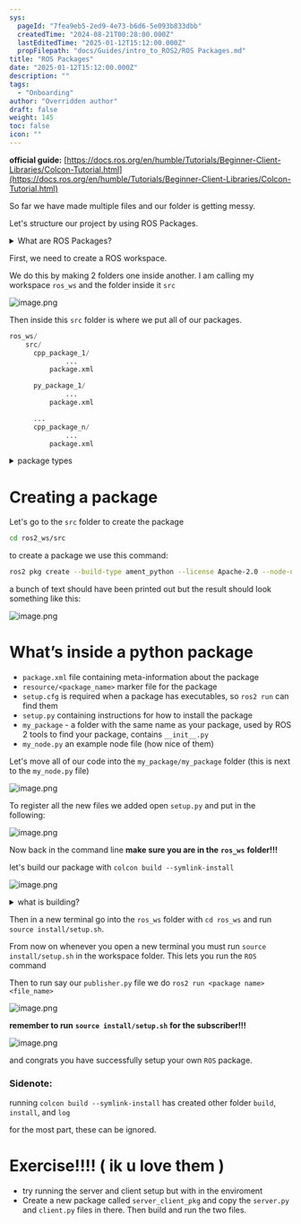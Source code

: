 ```yaml
---
sys:
  pageId: "7fea9eb5-2ed9-4e73-b6d6-5e093b833dbb"
  createdTime: "2024-08-21T00:28:00.000Z"
  lastEditedTime: "2025-01-12T15:12:00.000Z"
  propFilepath: "docs/Guides/intro_to_ROS2/ROS Packages.md"
title: "ROS Packages"
date: "2025-01-12T15:12:00.000Z"
description: ""
tags:
  - "Onboarding"
author: "Overridden author"
draft: false
weight: 145
toc: false
icon: ""
---
```


**official guide:** [https://docs.ros.org/en/humble/Tutorials/Beginner-Client-Libraries/Colcon-Tutorial.html](https://docs.ros.org/en/humble/Tutorials/Beginner-Client-Libraries/Colcon-Tutorial.html)

So far we have made multiple files and our folder is getting messy.

Let's structure our project by using ROS Packages.

<details>

<summary>What are ROS Packages?</summary>

ROS Packages are, as the name implies, packages of code that are highly sharable between ROS developers.

They consist of a folder, `package.xml` file, and source code

```python
      cpp_package_1/
		      ... imagine much code files here ..
          package.xml
```

</details>

First, we need to create a ROS workspace.

We do this by making 2 folders one inside another. I am calling my workspace `ros_ws` and the folder inside it `src`

![image.png](https://prod-files-secure.s3.us-west-2.amazonaws.com/d518164a-d88e-44d1-a4ee-3adb3bd8bce0/70706947-fd18-4537-a67b-e12946812d31/image.png?X-Amz-Algorithm=AWS4-HMAC-SHA256&X-Amz-Content-Sha256=UNSIGNED-PAYLOAD&X-Amz-Credential=ASIAZI2LB466UICCWFPS%2F20250213%2Fus-west-2%2Fs3%2Faws4_request&X-Amz-Date=20250213T190134Z&X-Amz-Expires=3600&X-Amz-Security-Token=IQoJb3JpZ2luX2VjEPL%2F%2F%2F%2F%2F%2F%2F%2F%2F%2FwEaCXVzLXdlc3QtMiJGMEQCIAXXX8QwB5kTZ%2BsBWANfcPTFjPQyJcq4LgdHPJrQBXibAiBo%2BgRZQlBUt9ydyW%2BOLS6CbQzLvqSRaLlVXKFzq7VJeCr%2FAwgbEAAaDDYzNzQyMzE4MzgwNSIMxp93fp8muY%2BkJwUlKtwDFBv0jD5PUj26q0N9S8p5f2IMr%2FOQKO6wpv%2FWgj8OQ%2BH0KvcLNpSdZCRI9HL7U1wAqzK5EofCiOgKQBwv5WVlMx%2F%2FE7p%2BS1trpaxdR2StWvGq20uHj6%2Fc0aqSHlBpUB5k9S%2F4wB6hXn%2B2Gpg12B6P4WIjrIqdn6kEqfZa%2Bbzi%2Fvv%2FLdKLhUuBrWHXFVX2bdcxqX64MrICTHD64u2OfEu0Qaj35lERDYvUYhh20lCnFfbdJU%2FCJSrhOt02Q1Rnb370T%2BtopYR2aECAENnJM2uQyg9FXnzP7vtfRf8PYQxeGp4LoWi8Jiq4YGkL1TBk2ovrXCLh5a3LfIb5AkhkrCmZ%2BGZAFfQ9jTHRmwyPuU1g0h5hi7ctAUV6QDG6AwkbsYMEq3y6B5dVluGsdlNtlptUzCiOaNfcwjICcz46PU8yQSXtOBvhdqV60uXfZims76%2Foy0bnEuIZToK4guciAYGhWK8Z0QyDzQldc1MxyjAGBPD6PyUUD6AuTRfG8rhWOEjWYucVaHAnGCEsI8CJq3QsfEMbvlTyco17x9zLwS1QM0yLLAosRLlwzoRVvkPNXfx6Zl8fmIUycYwfXhrfQvTBR8PcRk4BnGRE3sLQbie4LmUf%2FAx7lLHWqIZ6LP4wgeC4vQY6pgG95HbuiNRbNGoXi0%2FvDXUl1Px1jYNZkOHVK4Oelm%2B1D6S2Qs3zdqWKnhz7pavNMNc6pxhFN%2FJEH8jSOMI%2BuyouzHJ%2F9xOZ9n6dsUR7Hp4keLeLf9NTn0ivOk6pX1zwyFdb7MHPkCrMNSWjpcYLkEPpNxNZhuNRpRd9LrUe68ZbwX%2Bu%2BeOzsMKFU%2Bf5uU56I0o3uhiBi9Tz1NJaCL02AjuqmW5jEi0e&X-Amz-Signature=6e5bede565791d14af9eb6753429776de4260ffc563eeb6be59775a185aadb8c&X-Amz-SignedHeaders=host&x-id=GetObject)

Then inside this `src` folder is where we put all of our packages.

```python
ros_ws/
    src/
      cpp_package_1/
		      ...
          package.xml

      py_package_1/
		      ...
          package.xml

      ...
      cpp_package_n/
		      ...
          package.xml

```

<details>

<summary>package types</summary>

packages can be either `C++` or python.

the intern file structure is different for each but for this guide we will stick to creating python packages

</details>

# Creating a package

Let's go to the `src` folder to create the package

```bash
cd ros2_ws/src
```

to create a package we use this command:

```bash
ros2 pkg create --build-type ament_python --license Apache-2.0 --node-name my_node my_package
```

a bunch of text should have been printed out but the result should look something like this:

![image.png](https://prod-files-secure.s3.us-west-2.amazonaws.com/d518164a-d88e-44d1-a4ee-3adb3bd8bce0/e6cf1e3f-8512-4a3e-b131-079f800bf3e8/image.png?X-Amz-Algorithm=AWS4-HMAC-SHA256&X-Amz-Content-Sha256=UNSIGNED-PAYLOAD&X-Amz-Credential=ASIAZI2LB466UICCWFPS%2F20250213%2Fus-west-2%2Fs3%2Faws4_request&X-Amz-Date=20250213T190134Z&X-Amz-Expires=3600&X-Amz-Security-Token=IQoJb3JpZ2luX2VjEPL%2F%2F%2F%2F%2F%2F%2F%2F%2F%2FwEaCXVzLXdlc3QtMiJGMEQCIAXXX8QwB5kTZ%2BsBWANfcPTFjPQyJcq4LgdHPJrQBXibAiBo%2BgRZQlBUt9ydyW%2BOLS6CbQzLvqSRaLlVXKFzq7VJeCr%2FAwgbEAAaDDYzNzQyMzE4MzgwNSIMxp93fp8muY%2BkJwUlKtwDFBv0jD5PUj26q0N9S8p5f2IMr%2FOQKO6wpv%2FWgj8OQ%2BH0KvcLNpSdZCRI9HL7U1wAqzK5EofCiOgKQBwv5WVlMx%2F%2FE7p%2BS1trpaxdR2StWvGq20uHj6%2Fc0aqSHlBpUB5k9S%2F4wB6hXn%2B2Gpg12B6P4WIjrIqdn6kEqfZa%2Bbzi%2Fvv%2FLdKLhUuBrWHXFVX2bdcxqX64MrICTHD64u2OfEu0Qaj35lERDYvUYhh20lCnFfbdJU%2FCJSrhOt02Q1Rnb370T%2BtopYR2aECAENnJM2uQyg9FXnzP7vtfRf8PYQxeGp4LoWi8Jiq4YGkL1TBk2ovrXCLh5a3LfIb5AkhkrCmZ%2BGZAFfQ9jTHRmwyPuU1g0h5hi7ctAUV6QDG6AwkbsYMEq3y6B5dVluGsdlNtlptUzCiOaNfcwjICcz46PU8yQSXtOBvhdqV60uXfZims76%2Foy0bnEuIZToK4guciAYGhWK8Z0QyDzQldc1MxyjAGBPD6PyUUD6AuTRfG8rhWOEjWYucVaHAnGCEsI8CJq3QsfEMbvlTyco17x9zLwS1QM0yLLAosRLlwzoRVvkPNXfx6Zl8fmIUycYwfXhrfQvTBR8PcRk4BnGRE3sLQbie4LmUf%2FAx7lLHWqIZ6LP4wgeC4vQY6pgG95HbuiNRbNGoXi0%2FvDXUl1Px1jYNZkOHVK4Oelm%2B1D6S2Qs3zdqWKnhz7pavNMNc6pxhFN%2FJEH8jSOMI%2BuyouzHJ%2F9xOZ9n6dsUR7Hp4keLeLf9NTn0ivOk6pX1zwyFdb7MHPkCrMNSWjpcYLkEPpNxNZhuNRpRd9LrUe68ZbwX%2Bu%2BeOzsMKFU%2Bf5uU56I0o3uhiBi9Tz1NJaCL02AjuqmW5jEi0e&X-Amz-Signature=4ea6af39b75757bc11c35007fd5cf7df3842ebe0d898b9eba98178bafc42d105&X-Amz-SignedHeaders=host&x-id=GetObject)

# What’s inside a python package

- `package.xml` file containing meta-information about the package
- `resource/<package_name>` marker file for the package
- `setup.cfg` is required when a package has executables, so `ros2 run` can find them
- `setup.py` containing instructions for how to install the package
- `my_package` - a folder with the same name as your package, used by ROS 2 tools to find your package, contains `__init__.py`
- `my_node.py` an example node file (how nice of them)

Let's move all of our code into the `my_package/my_package` folder (this is next to the `my_node.py` file)

![image.png](https://prod-files-secure.s3.us-west-2.amazonaws.com/d518164a-d88e-44d1-a4ee-3adb3bd8bce0/9ce58f11-0da9-4d3e-b86d-506a9685d378/image.png?X-Amz-Algorithm=AWS4-HMAC-SHA256&X-Amz-Content-Sha256=UNSIGNED-PAYLOAD&X-Amz-Credential=ASIAZI2LB466UICCWFPS%2F20250213%2Fus-west-2%2Fs3%2Faws4_request&X-Amz-Date=20250213T190134Z&X-Amz-Expires=3600&X-Amz-Security-Token=IQoJb3JpZ2luX2VjEPL%2F%2F%2F%2F%2F%2F%2F%2F%2F%2FwEaCXVzLXdlc3QtMiJGMEQCIAXXX8QwB5kTZ%2BsBWANfcPTFjPQyJcq4LgdHPJrQBXibAiBo%2BgRZQlBUt9ydyW%2BOLS6CbQzLvqSRaLlVXKFzq7VJeCr%2FAwgbEAAaDDYzNzQyMzE4MzgwNSIMxp93fp8muY%2BkJwUlKtwDFBv0jD5PUj26q0N9S8p5f2IMr%2FOQKO6wpv%2FWgj8OQ%2BH0KvcLNpSdZCRI9HL7U1wAqzK5EofCiOgKQBwv5WVlMx%2F%2FE7p%2BS1trpaxdR2StWvGq20uHj6%2Fc0aqSHlBpUB5k9S%2F4wB6hXn%2B2Gpg12B6P4WIjrIqdn6kEqfZa%2Bbzi%2Fvv%2FLdKLhUuBrWHXFVX2bdcxqX64MrICTHD64u2OfEu0Qaj35lERDYvUYhh20lCnFfbdJU%2FCJSrhOt02Q1Rnb370T%2BtopYR2aECAENnJM2uQyg9FXnzP7vtfRf8PYQxeGp4LoWi8Jiq4YGkL1TBk2ovrXCLh5a3LfIb5AkhkrCmZ%2BGZAFfQ9jTHRmwyPuU1g0h5hi7ctAUV6QDG6AwkbsYMEq3y6B5dVluGsdlNtlptUzCiOaNfcwjICcz46PU8yQSXtOBvhdqV60uXfZims76%2Foy0bnEuIZToK4guciAYGhWK8Z0QyDzQldc1MxyjAGBPD6PyUUD6AuTRfG8rhWOEjWYucVaHAnGCEsI8CJq3QsfEMbvlTyco17x9zLwS1QM0yLLAosRLlwzoRVvkPNXfx6Zl8fmIUycYwfXhrfQvTBR8PcRk4BnGRE3sLQbie4LmUf%2FAx7lLHWqIZ6LP4wgeC4vQY6pgG95HbuiNRbNGoXi0%2FvDXUl1Px1jYNZkOHVK4Oelm%2B1D6S2Qs3zdqWKnhz7pavNMNc6pxhFN%2FJEH8jSOMI%2BuyouzHJ%2F9xOZ9n6dsUR7Hp4keLeLf9NTn0ivOk6pX1zwyFdb7MHPkCrMNSWjpcYLkEPpNxNZhuNRpRd9LrUe68ZbwX%2Bu%2BeOzsMKFU%2Bf5uU56I0o3uhiBi9Tz1NJaCL02AjuqmW5jEi0e&X-Amz-Signature=55f68f8e39de7cc26df46b93103a60ab435ced7789d6ee0f8840a2df7968a900&X-Amz-SignedHeaders=host&x-id=GetObject)

To register all the new files we added open `setup.py` and put in the following:

![image.png](https://prod-files-secure.s3.us-west-2.amazonaws.com/d518164a-d88e-44d1-a4ee-3adb3bd8bce0/1cd7c262-4cae-4496-9d75-c178537d24a2/image.png?X-Amz-Algorithm=AWS4-HMAC-SHA256&X-Amz-Content-Sha256=UNSIGNED-PAYLOAD&X-Amz-Credential=ASIAZI2LB466UICCWFPS%2F20250213%2Fus-west-2%2Fs3%2Faws4_request&X-Amz-Date=20250213T190134Z&X-Amz-Expires=3600&X-Amz-Security-Token=IQoJb3JpZ2luX2VjEPL%2F%2F%2F%2F%2F%2F%2F%2F%2F%2FwEaCXVzLXdlc3QtMiJGMEQCIAXXX8QwB5kTZ%2BsBWANfcPTFjPQyJcq4LgdHPJrQBXibAiBo%2BgRZQlBUt9ydyW%2BOLS6CbQzLvqSRaLlVXKFzq7VJeCr%2FAwgbEAAaDDYzNzQyMzE4MzgwNSIMxp93fp8muY%2BkJwUlKtwDFBv0jD5PUj26q0N9S8p5f2IMr%2FOQKO6wpv%2FWgj8OQ%2BH0KvcLNpSdZCRI9HL7U1wAqzK5EofCiOgKQBwv5WVlMx%2F%2FE7p%2BS1trpaxdR2StWvGq20uHj6%2Fc0aqSHlBpUB5k9S%2F4wB6hXn%2B2Gpg12B6P4WIjrIqdn6kEqfZa%2Bbzi%2Fvv%2FLdKLhUuBrWHXFVX2bdcxqX64MrICTHD64u2OfEu0Qaj35lERDYvUYhh20lCnFfbdJU%2FCJSrhOt02Q1Rnb370T%2BtopYR2aECAENnJM2uQyg9FXnzP7vtfRf8PYQxeGp4LoWi8Jiq4YGkL1TBk2ovrXCLh5a3LfIb5AkhkrCmZ%2BGZAFfQ9jTHRmwyPuU1g0h5hi7ctAUV6QDG6AwkbsYMEq3y6B5dVluGsdlNtlptUzCiOaNfcwjICcz46PU8yQSXtOBvhdqV60uXfZims76%2Foy0bnEuIZToK4guciAYGhWK8Z0QyDzQldc1MxyjAGBPD6PyUUD6AuTRfG8rhWOEjWYucVaHAnGCEsI8CJq3QsfEMbvlTyco17x9zLwS1QM0yLLAosRLlwzoRVvkPNXfx6Zl8fmIUycYwfXhrfQvTBR8PcRk4BnGRE3sLQbie4LmUf%2FAx7lLHWqIZ6LP4wgeC4vQY6pgG95HbuiNRbNGoXi0%2FvDXUl1Px1jYNZkOHVK4Oelm%2B1D6S2Qs3zdqWKnhz7pavNMNc6pxhFN%2FJEH8jSOMI%2BuyouzHJ%2F9xOZ9n6dsUR7Hp4keLeLf9NTn0ivOk6pX1zwyFdb7MHPkCrMNSWjpcYLkEPpNxNZhuNRpRd9LrUe68ZbwX%2Bu%2BeOzsMKFU%2Bf5uU56I0o3uhiBi9Tz1NJaCL02AjuqmW5jEi0e&X-Amz-Signature=3351cfb6b767594b7ca1e4ae707bc521447e0182f1651993e8d0cfd95e996abe&X-Amz-SignedHeaders=host&x-id=GetObject)

Now back in the command line **make sure you are in the** **`ros_ws`** **folder!!!**

let's build our package with `colcon build --symlink-install`

![image.png](https://prod-files-secure.s3.us-west-2.amazonaws.com/d518164a-d88e-44d1-a4ee-3adb3bd8bce0/2f2a0d27-b173-48fd-b189-5f5c0ce65619/image.png?X-Amz-Algorithm=AWS4-HMAC-SHA256&X-Amz-Content-Sha256=UNSIGNED-PAYLOAD&X-Amz-Credential=ASIAZI2LB466UICCWFPS%2F20250213%2Fus-west-2%2Fs3%2Faws4_request&X-Amz-Date=20250213T190134Z&X-Amz-Expires=3600&X-Amz-Security-Token=IQoJb3JpZ2luX2VjEPL%2F%2F%2F%2F%2F%2F%2F%2F%2F%2FwEaCXVzLXdlc3QtMiJGMEQCIAXXX8QwB5kTZ%2BsBWANfcPTFjPQyJcq4LgdHPJrQBXibAiBo%2BgRZQlBUt9ydyW%2BOLS6CbQzLvqSRaLlVXKFzq7VJeCr%2FAwgbEAAaDDYzNzQyMzE4MzgwNSIMxp93fp8muY%2BkJwUlKtwDFBv0jD5PUj26q0N9S8p5f2IMr%2FOQKO6wpv%2FWgj8OQ%2BH0KvcLNpSdZCRI9HL7U1wAqzK5EofCiOgKQBwv5WVlMx%2F%2FE7p%2BS1trpaxdR2StWvGq20uHj6%2Fc0aqSHlBpUB5k9S%2F4wB6hXn%2B2Gpg12B6P4WIjrIqdn6kEqfZa%2Bbzi%2Fvv%2FLdKLhUuBrWHXFVX2bdcxqX64MrICTHD64u2OfEu0Qaj35lERDYvUYhh20lCnFfbdJU%2FCJSrhOt02Q1Rnb370T%2BtopYR2aECAENnJM2uQyg9FXnzP7vtfRf8PYQxeGp4LoWi8Jiq4YGkL1TBk2ovrXCLh5a3LfIb5AkhkrCmZ%2BGZAFfQ9jTHRmwyPuU1g0h5hi7ctAUV6QDG6AwkbsYMEq3y6B5dVluGsdlNtlptUzCiOaNfcwjICcz46PU8yQSXtOBvhdqV60uXfZims76%2Foy0bnEuIZToK4guciAYGhWK8Z0QyDzQldc1MxyjAGBPD6PyUUD6AuTRfG8rhWOEjWYucVaHAnGCEsI8CJq3QsfEMbvlTyco17x9zLwS1QM0yLLAosRLlwzoRVvkPNXfx6Zl8fmIUycYwfXhrfQvTBR8PcRk4BnGRE3sLQbie4LmUf%2FAx7lLHWqIZ6LP4wgeC4vQY6pgG95HbuiNRbNGoXi0%2FvDXUl1Px1jYNZkOHVK4Oelm%2B1D6S2Qs3zdqWKnhz7pavNMNc6pxhFN%2FJEH8jSOMI%2BuyouzHJ%2F9xOZ9n6dsUR7Hp4keLeLf9NTn0ivOk6pX1zwyFdb7MHPkCrMNSWjpcYLkEPpNxNZhuNRpRd9LrUe68ZbwX%2Bu%2BeOzsMKFU%2Bf5uU56I0o3uhiBi9Tz1NJaCL02AjuqmW5jEi0e&X-Amz-Signature=a34248becbb30006211481debd27e0a74338d231bf9e50ab4efbaf030838c0b9&X-Amz-SignedHeaders=host&x-id=GetObject)

<details>

<summary>what is building?</summary>

if you are a CS major at Rose-Hulman you will learn the answer to this in CSSE132

but TLDR; is it combines all the code files into one program that can be run easily 

</details>

Then in a new terminal go into the `ros_ws` folder with `cd ros_ws` and run `source install/setup.sh`. 

From now on whenever you open a new terminal you must run `source install/setup.sh` in the workspace folder. This lets you run the `ROS` command

Then to run say our `publisher.py` file we do `ros2 run <package name> <file_name>`

![image.png](https://prod-files-secure.s3.us-west-2.amazonaws.com/d518164a-d88e-44d1-a4ee-3adb3bd8bce0/4f4b1219-3a44-4632-aa0a-ce3471699f59/image.png?X-Amz-Algorithm=AWS4-HMAC-SHA256&X-Amz-Content-Sha256=UNSIGNED-PAYLOAD&X-Amz-Credential=ASIAZI2LB466UICCWFPS%2F20250213%2Fus-west-2%2Fs3%2Faws4_request&X-Amz-Date=20250213T190134Z&X-Amz-Expires=3600&X-Amz-Security-Token=IQoJb3JpZ2luX2VjEPL%2F%2F%2F%2F%2F%2F%2F%2F%2F%2FwEaCXVzLXdlc3QtMiJGMEQCIAXXX8QwB5kTZ%2BsBWANfcPTFjPQyJcq4LgdHPJrQBXibAiBo%2BgRZQlBUt9ydyW%2BOLS6CbQzLvqSRaLlVXKFzq7VJeCr%2FAwgbEAAaDDYzNzQyMzE4MzgwNSIMxp93fp8muY%2BkJwUlKtwDFBv0jD5PUj26q0N9S8p5f2IMr%2FOQKO6wpv%2FWgj8OQ%2BH0KvcLNpSdZCRI9HL7U1wAqzK5EofCiOgKQBwv5WVlMx%2F%2FE7p%2BS1trpaxdR2StWvGq20uHj6%2Fc0aqSHlBpUB5k9S%2F4wB6hXn%2B2Gpg12B6P4WIjrIqdn6kEqfZa%2Bbzi%2Fvv%2FLdKLhUuBrWHXFVX2bdcxqX64MrICTHD64u2OfEu0Qaj35lERDYvUYhh20lCnFfbdJU%2FCJSrhOt02Q1Rnb370T%2BtopYR2aECAENnJM2uQyg9FXnzP7vtfRf8PYQxeGp4LoWi8Jiq4YGkL1TBk2ovrXCLh5a3LfIb5AkhkrCmZ%2BGZAFfQ9jTHRmwyPuU1g0h5hi7ctAUV6QDG6AwkbsYMEq3y6B5dVluGsdlNtlptUzCiOaNfcwjICcz46PU8yQSXtOBvhdqV60uXfZims76%2Foy0bnEuIZToK4guciAYGhWK8Z0QyDzQldc1MxyjAGBPD6PyUUD6AuTRfG8rhWOEjWYucVaHAnGCEsI8CJq3QsfEMbvlTyco17x9zLwS1QM0yLLAosRLlwzoRVvkPNXfx6Zl8fmIUycYwfXhrfQvTBR8PcRk4BnGRE3sLQbie4LmUf%2FAx7lLHWqIZ6LP4wgeC4vQY6pgG95HbuiNRbNGoXi0%2FvDXUl1Px1jYNZkOHVK4Oelm%2B1D6S2Qs3zdqWKnhz7pavNMNc6pxhFN%2FJEH8jSOMI%2BuyouzHJ%2F9xOZ9n6dsUR7Hp4keLeLf9NTn0ivOk6pX1zwyFdb7MHPkCrMNSWjpcYLkEPpNxNZhuNRpRd9LrUe68ZbwX%2Bu%2BeOzsMKFU%2Bf5uU56I0o3uhiBi9Tz1NJaCL02AjuqmW5jEi0e&X-Amz-Signature=5f66bc295f24b99444d9aac6c8aff07db9d370bb8b0feb3535b78c3f0fefc4e2&X-Amz-SignedHeaders=host&x-id=GetObject)

**remember to run** **`source install/setup.sh`** **for the subscriber!!!**

![image.png](https://prod-files-secure.s3.us-west-2.amazonaws.com/d518164a-d88e-44d1-a4ee-3adb3bd8bce0/02121119-dad4-49ec-8356-c956108b4243/image.png?X-Amz-Algorithm=AWS4-HMAC-SHA256&X-Amz-Content-Sha256=UNSIGNED-PAYLOAD&X-Amz-Credential=ASIAZI2LB466UICCWFPS%2F20250213%2Fus-west-2%2Fs3%2Faws4_request&X-Amz-Date=20250213T190135Z&X-Amz-Expires=3600&X-Amz-Security-Token=IQoJb3JpZ2luX2VjEPL%2F%2F%2F%2F%2F%2F%2F%2F%2F%2FwEaCXVzLXdlc3QtMiJGMEQCIAXXX8QwB5kTZ%2BsBWANfcPTFjPQyJcq4LgdHPJrQBXibAiBo%2BgRZQlBUt9ydyW%2BOLS6CbQzLvqSRaLlVXKFzq7VJeCr%2FAwgbEAAaDDYzNzQyMzE4MzgwNSIMxp93fp8muY%2BkJwUlKtwDFBv0jD5PUj26q0N9S8p5f2IMr%2FOQKO6wpv%2FWgj8OQ%2BH0KvcLNpSdZCRI9HL7U1wAqzK5EofCiOgKQBwv5WVlMx%2F%2FE7p%2BS1trpaxdR2StWvGq20uHj6%2Fc0aqSHlBpUB5k9S%2F4wB6hXn%2B2Gpg12B6P4WIjrIqdn6kEqfZa%2Bbzi%2Fvv%2FLdKLhUuBrWHXFVX2bdcxqX64MrICTHD64u2OfEu0Qaj35lERDYvUYhh20lCnFfbdJU%2FCJSrhOt02Q1Rnb370T%2BtopYR2aECAENnJM2uQyg9FXnzP7vtfRf8PYQxeGp4LoWi8Jiq4YGkL1TBk2ovrXCLh5a3LfIb5AkhkrCmZ%2BGZAFfQ9jTHRmwyPuU1g0h5hi7ctAUV6QDG6AwkbsYMEq3y6B5dVluGsdlNtlptUzCiOaNfcwjICcz46PU8yQSXtOBvhdqV60uXfZims76%2Foy0bnEuIZToK4guciAYGhWK8Z0QyDzQldc1MxyjAGBPD6PyUUD6AuTRfG8rhWOEjWYucVaHAnGCEsI8CJq3QsfEMbvlTyco17x9zLwS1QM0yLLAosRLlwzoRVvkPNXfx6Zl8fmIUycYwfXhrfQvTBR8PcRk4BnGRE3sLQbie4LmUf%2FAx7lLHWqIZ6LP4wgeC4vQY6pgG95HbuiNRbNGoXi0%2FvDXUl1Px1jYNZkOHVK4Oelm%2B1D6S2Qs3zdqWKnhz7pavNMNc6pxhFN%2FJEH8jSOMI%2BuyouzHJ%2F9xOZ9n6dsUR7Hp4keLeLf9NTn0ivOk6pX1zwyFdb7MHPkCrMNSWjpcYLkEPpNxNZhuNRpRd9LrUe68ZbwX%2Bu%2BeOzsMKFU%2Bf5uU56I0o3uhiBi9Tz1NJaCL02AjuqmW5jEi0e&X-Amz-Signature=8b9a6118ddd88e9ca69987914d2b9949f77bbf7c4e0488a61bd09ece6b811d34&X-Amz-SignedHeaders=host&x-id=GetObject)

and congrats you have successfully setup your own `ROS` package.

### Sidenote:

running `colcon build --symlink-install` has created other folder `build`, `install`, and `log`

for the most part, these can be ignored.

# Exercise!!!! ( ik u love them )

- try running the server and client setup but with in the enviroment
- Create a new package called `server_client_pkg` and copy the `server.py` and `client.py` files in there. Then build and run the two files.
